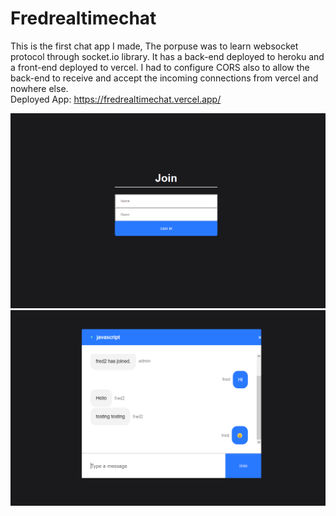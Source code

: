 # Fredrealtimechat
  This is the first chat app I made, The porpuse was to learn websocket protocol through socket.io library. It has a back-end deployed to heroku and a front-end deployed to vercel.
  I had to configure CORS also to allow the back-end to receive and accept the incoming connections from vercel and nowhere else. <br>
  Deployed App: https://fredrealtimechat.vercel.app/
  
   ![chatHome](client/images/chat1.png)
    ![chatWorking](client/images/chat2.png)
